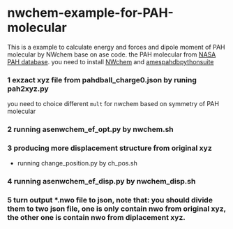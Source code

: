 # nwchem-example-for-PAH-molecular
This is a example to calculate energy and forces and dipole moment of PAH molecular by NWchem base on ase code. the PAH molecular from [NASA PAH database](https://www.astrochemistry.org/pahdb/).
you need to install [NWchem](https://nwchemgit.github.io/Download.html?h=install) and [amespahdbpythonsuite](https://github.com/PAHdb/AmesPAHdbPythonSuite) 

### 1 exzact xyz file from pahdball_charge0.json by runing pah2xyz.py  
you need to choice different `mult` for nwchem based on symmetry of PAH molecular
### 2 running asenwchem_ef_opt.py by nwchem.sh 
### 3 producing more displacement structure from original xyz
- running change_position.py by ch_pos.sh
### 4 running asenwchem_ef_disp.py by nwchem_disp.sh
### 5 turn output *.nwo file to json, note that: you should divide them to two json file, one is only contain nwo from original xyz, the other one is contain nwo from diplacement xyz. 

